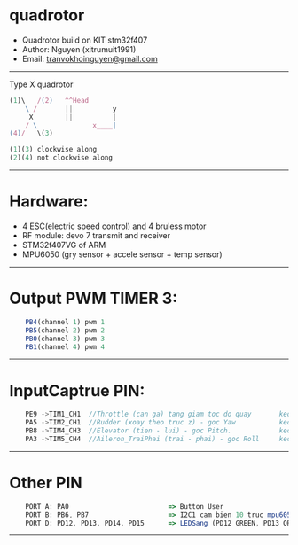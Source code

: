 # quadrotor
*	Quadrotor build on KIT stm32f407
*	Author: Nguyen (xitrumuit1991)
*	Email: tranvokhoinguyen@gmail.com

--------------------------------------------------------------------------

Type X quadrotor
```javascript
(1)\   /(2)   ^^Head
    \ /		  ||	      y
     X		  ||	      |
    / \              x____|
(4)/   \(3)	

(1)(3) clockwise along
(2)(4) not clockwise along
```

--------------------------------------------------------------------------
# Hardware: 
- 4 ESC(electric speed control) and 4 bruless motor
- RF module: devo 7 transmit and receiver
- STM32f407VG of ARM
- MPU6050 (gry sensor + accele sensor + temp sensor)


--------------------------------------------------------------------------
# Output PWM TIMER 3:
```javascript
    PB4(channel 1) pwm 1 
    PB5(channel 2) pwm 2
    PB0(channel 3) pwm 3
    PB1(channel 4) pwm 4
```

--------------------------------------------------------------------------
# InputCaptrue PIN:
```javascript
    PE9 ->TIM1_CH1  //Throttle (can ga) tang giam toc do quay       keo len +(1900), keo xuong -(1100)
    PA5 ->TIM2_CH1  //Rudder (xoay theo truc z) - goc Yaw           keo qua trai +(1900), keo qua phai -(1100)
    PB8 ->TIM4_CH3  //Elevator (tien - lui) - goc Pitch. 		    keo len la +, keo xuong la -
    PA3 ->TIM5_CH4  //Aileron_TraiPhai (trai - phai) - goc Roll     keo qua trai +, keo qua phai -
```

--------------------------------------------------------------------------
# Other PIN
```javascript
    PORT A: PA0 					    => Button User  
    PORT B: PB6, PB7 				    => I2C1 cam bien 10 truc mpu6050 (PB6->I2C1_SCL,	PB7->I2C1_SDA) 	
    PORT D: PD12, PD13, PD14, PD15  	=> LEDSang (PD12 GREEN, PD13 ORANGE, PD14 RED, PD15 BLUE)
```
--------------------------------------------------------------------------
